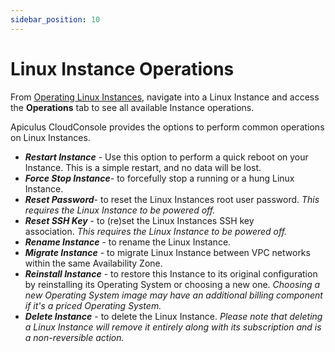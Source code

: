 ```yaml
---
sidebar_position: 10
---
```

# Linux Instance Operations

From [Operating Linux Instances](https://docs.apiculus.com/hc/en-in/articles/12794520211357), navigate into a Linux Instance and access the **Operations** tab to see all available Instance operations.

Apiculus CloudConsole provides the options to perform common operations on Linux Instances.

- **_Restart Instance_** - Use this option to perform a quick reboot on your Instance. This is a simple restart, and no data will be lost.
- **_Force Stop Instance_**- to forcefully stop a running or a hung Linux Instance.
- **_Reset Password_**- to reset the Linux Instances root user password. _This requires the Linux Instance to be powered off._
- **_Reset SSH Key_** - to (re)set the Linux Instances SSH key association. _This requires the Linux Instance to be powered off._
- **_Rename Instance_** - to rename the Linux Instance.
- _**Migrate Instance**_ - to migrate Linux Instance between VPC networks within the same Availability Zone.
- _**Reinstall Instance**_ - to restore this Instance to its original configuration by reinstalling its Operating System or choosing a new one. _Choosing a new Operating System image may have an additional billing component if it's a priced Operating System._
- **_Delete Instance_** - to delete the Linux Instance. _Please note that deleting a Linux Instance will remove it entirely along with its subscription and is a non-reversible action._